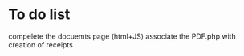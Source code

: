 # To do list

compelete the docuemts page (html+JS)
associate the PDF.php with creation of receipts

